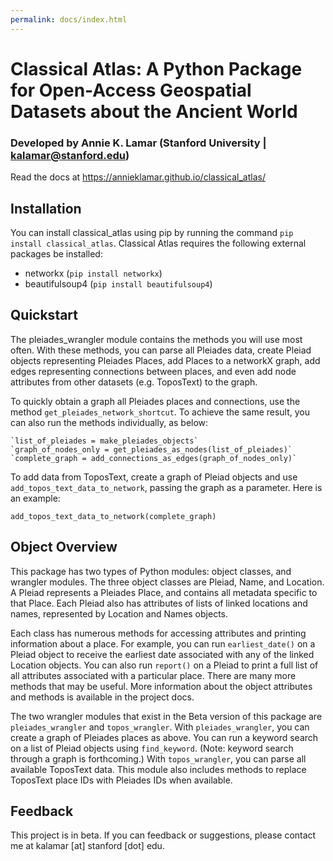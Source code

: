 ```yaml
---
permalink: docs/index.html
---
```


# Classical Atlas: A Python Package for Open-Access Geospatial Datasets about the Ancient World
### Developed by Annie K. Lamar (Stanford University | kalamar@stanford.edu)

Read the docs at https://annieklamar.github.io/classical_atlas/ 

## Installation

You can install classical_atlas using pip by running the command `pip install classical_atlas`. Classical Atlas requires the following external packages be installed:
- networkx (`pip install networkx`)
- beautifulsoup4 (`pip install beautifulsoup4`)

## Quickstart

The pleiades_wrangler module contains the methods you will use most often. With these methods, you can parse all Pleiades data,
create Pleiad objects representing Pleiades Places, add Places to a networkX graph, add edges representing
connections between places, and even add node attributes from other datasets (e.g. ToposText) to the graph.

To quickly obtain a graph all Pleiades places and connections, use the method `get_pleiades_network_shortcut`. To achieve the same result, you can also run the methods individually, as below:
    
    `list_of_pleiades = make_pleiades_objects`
    `graph_of_nodes_only = get_pleiades_as_nodes(list_of_pleiades)`
    `complete_graph = add_connections_as_edges(graph_of_nodes_only)`

To add data from ToposText, create a graph of Pleiad objects and use `add_topos_text_data_to_network`, passing the graph as a parameter. Here is an example:

`add_topos_text_data_to_network(complete_graph)`

## Object Overview

This package has two types of Python modules: object classes, and wrangler modules. The three object classes are Pleiad, Name, and Location. A Pleiad represents a Pleiades Place, and contains all metadata specific to that Place. Each Pleiad also has attributes of lists of linked locations and names, represented by Location and Names objects.  

Each class has numerous methods for accessing attributes and printing information about a place. For example, you can run `earliest_date()` on a Pleiad object to receive the earliest date associated with any of the linked Location objects. You can also run `report()` on a Pleiad to print a full list of all attributes associated with a particular place. There are many more methods that may be useful. More information about the object attributes and methods is available in the project docs.

The two wrangler modules that exist in the Beta version of this package are `pleiades_wrangler` and `topos_wrangler`. With `pleiades_wrangler`, you can create a graph of Pleiades places as above. You can run a keyword search on a list of Pleiad objects using `find_keyword`. (Note: keyword search through a graph is forthcoming.) With `topos_wrangler`, you can parse all available ToposText data. This module also includes methods to replace ToposText place IDs with Pleiades IDs when available.

## Feedback

This project is in beta. If you can feedback or suggestions, please contact me at kalamar [at] stanford [dot] edu.

